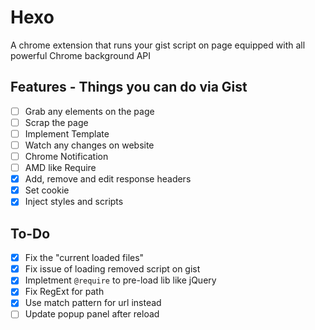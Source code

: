 # Hexo
A chrome extension that runs your gist script on page equipped with all powerful Chrome background API

## Features - Things you can do via Gist
- [ ] Grab any elements on the page
- [ ] Scrap the page
- [ ] Implement Template
- [ ] Watch any changes on website
- [ ] Chrome Notification
- [ ] AMD like Require
- [x] Add, remove and edit response headers
- [x] Set cookie
- [x] Inject styles and scripts

## To-Do
- [x] Fix the "current loaded files"
- [x] Fix issue of loading removed script on gist
- [x] Impletment `@require` to pre-load lib like jQuery
- [x] Fix RegExt for path
- [x] Use match pattern for url instead
- [ ] Update popup panel after reload
